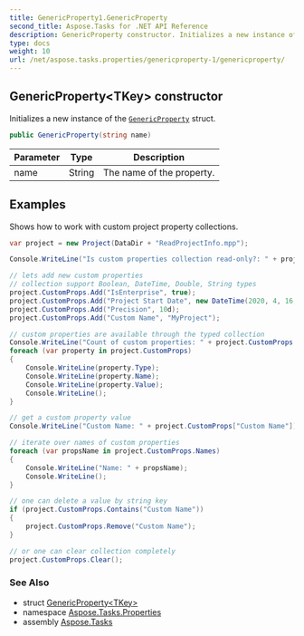 ```yaml
---
title: GenericProperty1.GenericProperty
second_title: Aspose.Tasks for .NET API Reference
description: GenericProperty constructor. Initializes a new instance of the GenericProperty struct
type: docs
weight: 10
url: /net/aspose.tasks.properties/genericproperty-1/genericproperty/
---
```

## GenericProperty&lt;TKey&gt; constructor

Initializes a new instance of the [`GenericProperty`](../) struct.

```csharp
public GenericProperty(string name)
```

| Parameter | Type | Description |
| --- | --- | --- |
| name | String | The name of the property. |

## Examples

Shows how to work with custom project property collections.

```csharp
var project = new Project(DataDir + "ReadProjectInfo.mpp");

Console.WriteLine("Is custom properties collection read-only?: " + project.CustomProps.IsReadOnly);

// lets add new custom properties
// collection support Boolean, DateTime, Double, String types
project.CustomProps.Add("IsEnterprise", true);
project.CustomProps.Add("Project Start Date", new DateTime(2020, 4, 16, 8, 0, 0));
project.CustomProps.Add("Precision", 10d);
project.CustomProps.Add("Custom Name", "MyProject");

// custom properties are available through the typed collection
Console.WriteLine("Count of custom properties: " + project.CustomProps.Count);
foreach (var property in project.CustomProps)
{
    Console.WriteLine(property.Type);
    Console.WriteLine(property.Name);
    Console.WriteLine(property.Value);
    Console.WriteLine();
}

// get a custom property value
Console.WriteLine("Custom Name: " + project.CustomProps["Custom Name"]);

// iterate over names of custom properties
foreach (var propsName in project.CustomProps.Names)
{
    Console.WriteLine("Name: " + propsName);
    Console.WriteLine();
}

// one can delete a value by string key
if (project.CustomProps.Contains("Custom Name"))
{
    project.CustomProps.Remove("Custom Name");
}

// or one can clear collection completely
project.CustomProps.Clear();
```

### See Also

* struct [GenericProperty&lt;TKey&gt;](../)
* namespace [Aspose.Tasks.Properties](../../genericproperty-1/)
* assembly [Aspose.Tasks](../../../)


